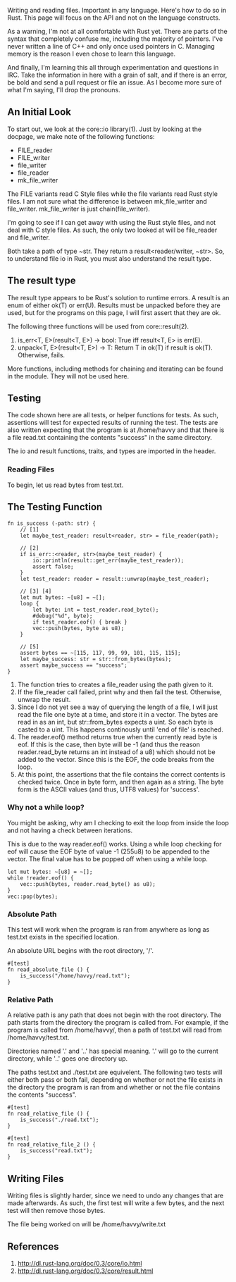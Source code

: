 Writing and reading files. Important in any language. Here's how to do so in
Rust. This page will focus on the API and not on the language constructs.

As a warning, I'm not at all comfortable with Rust yet. There are parts of the
syntax that completely confuse me, including the majority of pointers. I've
never written a line of C++ and only once used pointers in C. Managing memory
is the reason I even chose to learn this language.

And finally, I'm learning this all through experimentation and questions in
IRC. Take the information in here with a grain of salt, and if there is an
error, be bold and send a pull request or file an issue. As I become more sure
of what I'm saying, I'll drop the pronouns.

## An Initial Look

To start out, we look at the core::io library(1). Just by looking at the
docpage, we make note of the following functions:

* FILE_reader
* FILE_writer
* file_writer
* file_reader
* mk_file_writer

The FILE variants read C Style files while the file variants read Rust style
files. I am not sure what the difference is between mk_file_writer and
file_writer. mk_file_writer is just chain(file_writer). 

I'm going to see if I can get away with using the Rust style files, and not
deal with C style files. As such, the only two looked at will be file_reader
and file_writer.

Both take a path of type ~str. They return a result<reader/writer, ~str>. So,
to understand file io in Rust, you must also understand the result type.

## The result type

The result type appears to be Rust's solution to runtime errors. A result is
an enum of either ok(T) or err(U). Results must be unpacked before they are
used, but for the programs on this page, I will first assert that they are ok.

The following three functions will be used from core::result(2).

1. is_err<T, E>(result<T, E>) -> bool: True iff result<T, E> is err(E).
2. unpack<T, E>(result<T, E>) -> T: Return T in ok(T) if result is ok(T).
Otherwise, fails.

More functions, including methods for chaining and iterating can be found in
the module. They will not be used here.

## Testing

The code shown here are all tests, or helper functions for tests. As such,
assertions will test for expected results of running the test. The tests are
also written expecting that the program is at /home/havvy and that there is a
file read.txt containing the contents "success" in the same directory.

The io and result functions, traits, and types are imported in the header.

### Reading Files

To begin, let us read bytes from test.txt.

## The Testing Function

~~~~
fn is_success (-path: str) {
    // [1]
    let maybe_test_reader: result<reader, str> = file_reader(path);

    // [2]
    if is_err::<reader, str>(maybe_test_reader) {
        io::println(result::get_err(maybe_test_reader));
        assert false;
    }
    let test_reader: reader = result::unwrap(maybe_test_reader);
    
    // [3] [4]
    let mut bytes: ~[u8] = ~[];
    loop {
        let byte: int = test_reader.read_byte();
        #debug("%d", byte);
        if test_reader.eof() { break }
        vec::push(bytes, byte as u8);
    }

    // [5]
    assert bytes == ~[115, 117, 99, 99, 101, 115, 115];
    let maybe_success: str = str::from_bytes(bytes);
    assert maybe_success == "success";
}
~~~~

1. The function tries to creates a file_reader using the path given to it.
2. If the file_reader call failed, print why and then fail the test.
Otherwise, unwrap the result.
3. Since I do not yet see a way of querying the length of a file, I will just
read the file one byte at a time, and store it in a vector. The bytes are read
in as an int, but str::from_bytes expects a uint. So each byte is casted to
a uint. This happens continously until 'end of file' is reached.
4. The reader.eof() method returns true when the currently read
byte is eof. If this is the case, then byte will be -1 (and thus the reason
reader.read_byte returns an int instead of a u8) which should not be added to
the vector. Since this is the EOF, the code breaks from the loop.
5. At this point, the assertions that the file contains the correct contents
is checked twice. Once in byte form, and then again as a string. The byte form
is the ASCII values (and thus, UTF8 values) for 'success'.

### Why not a while loop?

You might be asking, why am I checking to exit the loop from inside the loop
and not having a check between iterations.

This is due to the way reader.eof() works. Using a while loop checking for eof 
will cause the EOF byte of value -1 (255u8) to be appended to the vector. The
final value has to be popped off when using a while loop.

~~~~
let mut bytes: ~[u8] = ~[];
while !reader.eof() {
    vec::push(bytes, reader.read_byte() as u8);
}
vec::pop(bytes);
~~~~

### Absolute Path

This test will work when the program is ran from anywhere as long as test.txt
exists in the specified location. 

An absolute URL begins with the root directory, '/'.

~~~~
#[test]
fn read_absolute_file () {
    is_success("/home/havvy/read.txt");
}
~~~~

### Relative Path

A relative path is any path that does not begin with the root directory. The
path starts from the directory the program is called from. For example, if the
program is called from /home/havvy/, then a path of test.txt will read from
/home/havvy/test.txt.

Directories named '.' and '..' has special meaning. '.' will go to the current
directory, while '..' goes one directory up.

The paths test.txt and ./test.txt are equivelent. The following two tests will
either both pass or both fail, depending on whether or not the file exists in
the directory the program is ran from and whether or not the file contains the
contents "success".

~~~~
#[test]
fn read_relative_file () {
    is_success("./read.txt");
}

#[test]
fn read_relative_file_2 () {
    is_success("read.txt");
}
~~~~

## Writing Files

Writing files is slightly harder, since we need to undo any changes that are
made afterwards. As such, the first test will write a few bytes, and the next
test will then remove those bytes.

The file being worked on will be /home/havvy/write.txt

## References

1. http://dl.rust-lang.org/doc/0.3/core/io.html
2. http://dl.rust-lang.org/doc/0.3/core/result.html